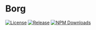 # Borg

<!--Badges-->

[![License](https://img.shields.io/github/license/alecvision/borg.svg)](github.com/alecvision/borg/blob/main/LICENSE)
[![Release](https://img.shields.io/github/release/alecvision/borg.svg)](npmjs.com/package/@alecvision/borg)
[![NPM Downloads](https://img.shields.io/npm/dt/@alecvision/borg.svg)](npmjs.com/package/@alecvision/borg)

